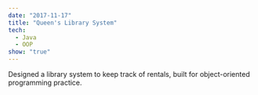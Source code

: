```yaml
---
date: "2017-11-17"
title: "Queen's Library System"
tech:
  - Java
  - OOP
show: "true"
---
```


Designed a library system to keep track of rentals, built for object-oriented programming practice.
